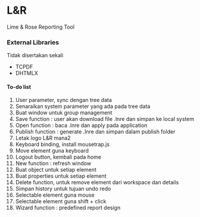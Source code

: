 # L&R
Lime & Rose Reporting Tool

### External Libraries
Tidak disertakan sekali
* TCPDF
* DHTMLX

#### To-do list
1. User parameter, sync dengan tree data
2. Senaraikan system parameter yang ada pada tree data
3. Buat window untuk group management
4. Save function : user akan download file .lnre dan simpan ke local system
5. Open function : baca .lnre dan apply pada application
6. Publish function : generate .lnre dan simpan dalam publish folder
7. Letak logo L&R mana2
8. Keyboard binding, install mousetrap.js
9. Move element guna keyboard
10. Logout button, kembali pada home
11. New function : refresh window
12. Buat object untuk setiap element
13. Buat properties untuk setiap element
14. Delete function, untuk remove element dari workspace dan details
15. Simpan history untuk tujuan undo redo
16. Selectable element guna mouse
17. Selectable element guna shift + click
18. Wizard function : predefined report design